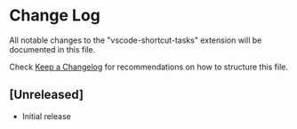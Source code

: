 # Change Log

All notable changes to the "vscode-shortcut-tasks" extension will be documented in this file.

Check [Keep a Changelog](http://keepachangelog.com/) for recommendations on how to structure this file.

## [Unreleased]

- Initial release